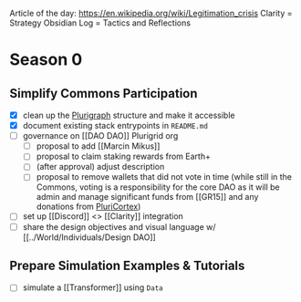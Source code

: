 Article of the day: https://en.wikipedia.org/wiki/Legitimation_crisis
Clarity = Strategy
Obsidian Log = Tactics and Reflections
# Season 0
## Simplify Commons Participation
- [x] clean up the [Plurigraph](../Technology/Plurigraph.md) structure and make it accessible
- [x] document existing stack entrypoints in `README.md`
- [ ] governance on [[DAO DAO]] Plurigrid org
	- [ ] proposal to add [[Marcin Mikus]]
	- [ ] proposal to claim staking rewards from Earth+
	- [ ] (after approval) adjust description
	- [ ] proposal to remove wallets that did not vote in time (while still in the Commons, voting is a responsibility for the core DAO as it will be admin and manage significant funds from [[GR15]] and any donations from [PluriCortex](PluriCortex))
- [ ] set up [[Discord]] <> [[Clarity]] integration
- [ ] share the design objectives and visual language w/ [[../World/Individuals/Design DAO]]
## Prepare Simulation Examples & Tutorials
- [ ] simulate a [[Transformer]] using `Data`